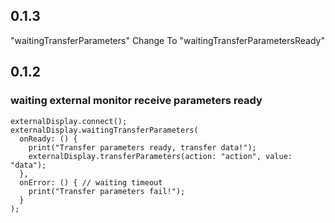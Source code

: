 ## 0.1.3

"waitingTransferParameters" Change To "waitingTransferParametersReady"

## 0.1.2

### waiting external monitor receive parameters ready
```
externalDisplay.connect();
externalDisplay.waitingTransferParameters(
  onReady: () {
    print("Transfer parameters ready, transfer data!");
    externalDisplay.transferParameters(action: "action", value: "data");
  },
  onError: () { // waiting timeout
    print("Transfer parameters fail!");
  }
);
```